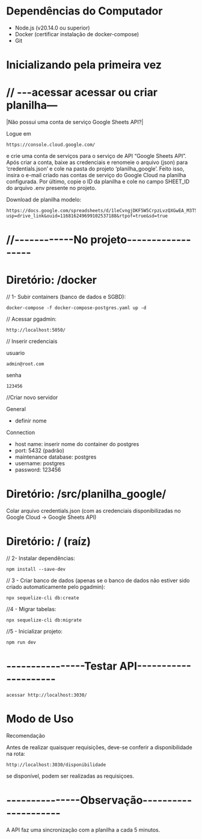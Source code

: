 # Dependências do Computador
  - Node.js (v20.14.0 ou superior)
  - Docker (certificar instalação de docker-compose)
  - Git

# Inicializando pela primeira vez

  # // ---acessar acessar ou criar planilha—
  
  |Não possui uma conta de serviço Google Sheets API?|
  
  Logue em 
  
    https://console.cloud.google.com/
  
  e crie uma conta de serviços para o serviço de API “Google Sheets API”. Após criar a conta, baixe as credenciais e renomeie o arquivo (json) para ‘credentials.json’ e cole na pasta do projeto ‘planilha_google’. Feito isso, insira o e-mail criado nas contas de serviço do Google Cloud na planilha configurada. Por último, copie o ID da planilha e cole no campo SHEET_ID do arquivo .env presente no projeto.
    
  Download de planilha modelo:
  
    https://docs.google.com/spreadsheets/d/1leCvngjDKF5W5CrpzLvzQXGwEA_M3T5y/edit?usp=drive_link&ouid=116816249699102537188&rtpof=true&sd=true

# //------------No projeto------------------
  # Diretório: /docker
  
  // 1- Subir containers (banco de dados e SGBD):
  
    docker-compose -f docker-compose-postgres.yaml up -d

  // Acessar pgadmin:
  
    http://localhost:5050/

  // Inserir credenciais
  
  usuario
  
    admin@root.com

  senha

    123456

  //Criar novo servidor

  General
  
  - definir nome

  Connection

  - host name: inserir nome do container do postgres
  - port: 5432 (padrão)
  - maintenance database: postgres
  - username: postgres
  - password: 123456

  # Diretório: /src/planilha_google/

  Colar arquivo credentials.json (com as credenciais disponibilizadas no Google Cloud -> Google Sheets API)

  # Diretório: / (raíz)
  
  // 2- Instalar dependências:
    
    npm install --save-dev
    
  // 3 - Criar banco de dados (apenas se o banco de dados não estiver sido criado automaticamente pelo pgadmin):
    
    npx sequelize-cli db:create
    
  //4 - Migrar tabelas:
  
    npx sequelize-cli db:migrate
    
  //5 - Inicializar projeto:
    
    npm run dev

# ----------------Testar API---------------------

    acessar http://localhost:3030/

# Modo de Uso

Recomendação
  
  Antes de realizar quaisquer requisições, deve-se conferir a disponibilidade na rota:

    http://localhost:3030/disponibilidade

  se disponível, podem ser realizadas as requisiçoes.

# ---------------Observação---------------------

  A API faz uma sincronização com a planilha a cada 5 minutos.
